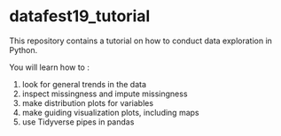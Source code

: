 # datafest19_tutorial

This repository contains a tutorial on how to conduct data exploration in Python. 

You will learn how to :
1. look for general trends in the data
2. inspect missingness and impute missingness
3. make distribution plots for variables
4. make guiding visualization plots, including maps
5. use Tidyverse pipes in pandas
